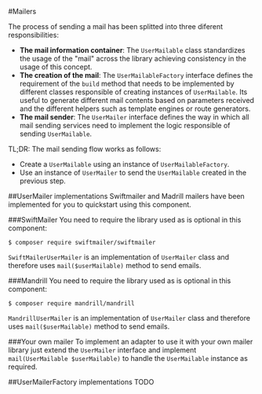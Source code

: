 #Mailers

The process of sending a mail has been splitted into three diferent responsibilities:

* **The mail information container**: The `UserMailable` class standardizes the usage of the "mail" across the library 
achieving consistency in the usage of this concept.
* **The creation of the mail**: The `UserMailableFactory` interface defines the requirement of the `build` method that
needs to be implemented by different classes responsible of creating instances of `UserMailable`. 
Its useful to generate different mail contents based on parameters received and the different helpers such as template 
engines or route generators.
* **The mail sender**: The `UserMailer` interface defines the way in which all mail sending services need to implement
the logic responsible of sending `UserMailable`.

TL;DR: The mail sending flow works as follows:
* Create a `UserMailable` using an instance of `UserMailableFactory`.
* Use an instance of `UserMailer` to send the `UserMailable` created in the previous step.

##UserMailer implementations
Swiftmailer and Madrill mailers have been implemented for you to quickstart using this component. 

###SwiftMailer
You need to require the library used as is optional in this component:

```shell
$ composer require swiftmailer/swiftmailer
```
 
`SwiftMailerUserMailer` is an implementation of `UserMailer` class and therefore uses `mail($userMailable)` method to
send emails.

###Mandrill
You need to require the library used as is optional in this component:

```shell
$ composer require mandrill/mandrill
```
 
`MandrillUserMailer` is an implementation of `UserMailer` class and therefore uses `mail($userMailable)` method to
send emails.

###Your own mailer
To implement an adapter to use it with your own mailer library just extend the `UserMailer` interface and implement
`mail(UserMailable $userMailable)` to handle the `UserMailable` instance as required.

##UserMailerFactory implementations
TODO
